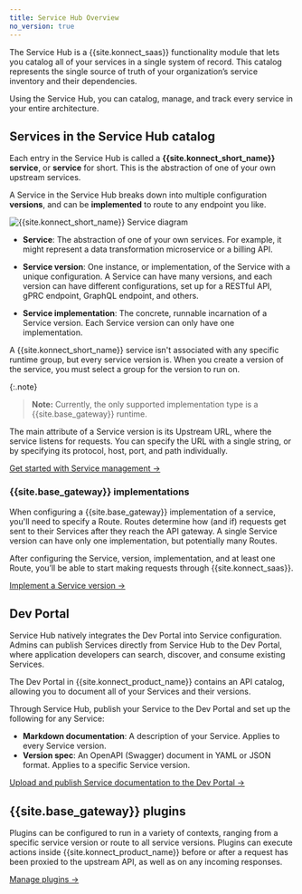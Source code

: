 ```yaml
---
title: Service Hub Overview
no_version: true
---
```


The Service Hub is a {{site.konnect_saas}} functionality module that
lets you catalog all of your services in a single system of record. This
catalog represents the single source of truth of your organization’s service
inventory and their dependencies.

Using the Service Hub, you can catalog, manage, and track every service in your
entire architecture.

## Services in the Service Hub catalog

Each entry in the Service Hub is called a **{{site.konnect_short_name}} service**, or **service**
for short. This is the abstraction of one of your own upstream services.

A Service in the Service Hub breaks down into multiple
configuration **versions**, and can be **implemented** to route to any
endpoint you like.

![{{site.konnect_short_name}} Service diagram](/assets/images/docs/konnect/konnect-services-diagram.png)

* **Service**: The abstraction of one of
your own services. For example, it might represent a data
transformation microservice or a billing API.

* **Service version**: One instance, or implementation, of the
Service with a unique configuration. A Service can have many versions,
and each version can have different configurations, set up for a RESTful API,
gPRC endpoint, GraphQL endpoint, and others.

* **Service implementation**: The concrete, runnable incarnation of a Service
version. Each Service version can only have one implementation.

A {{site.konnect_short_name}} service isn't associated with any specific runtime group, but every
service version is. When you create a version of the service, you must select a
group for the version to run on.

{:.note}
> **Note:** Currently, the only supported implementation type is a
{{site.base_gateway}} runtime.

The main attribute of a Service version is its Upstream URL, where the service
listens for requests. You can specify the URL with a single string, or by
specifying its protocol, host, port, and path individually.

[Get started with Service management &rarr;](/konnect/servicehub/manage-services)

### {{site.base_gateway}} implementations

When configuring a {{site.base_gateway}} implementation of a service, you'll
need to specify a Route. Routes determine how (and if) requests get sent to
their Services after they reach the API gateway. A single Service version
can have only one implementation, but potentially many Routes.

After configuring the Service, version, implementation, and at least one Route,
you’ll be able to start making requests through {{site.konnect_saas}}.

[Implement a Service version &rarr;](/konnect/servicehub/service-implementations)

## Dev Portal

Service Hub natively integrates the Dev Portal into Service configuration.
Admins can publish Services directly from Service Hub to the Dev Portal, where
application developers can search, discover, and consume existing Services.

The Dev Portal in {{site.konnect_product_name}} contains an API catalog,
allowing you to document all of your Services and their versions.

Through Service Hub, publish your Service to the Dev Portal and set up
the following for any Service:
* **Markdown documentation**: A description of your Service. Applies to every
Service version.
* **Version spec**: An OpenAPI (Swagger) document in YAML or JSON format.
Applies to a specific Service version.

[Upload and publish Service documentation to the Dev Portal &rarr;](/konnect/servicehub/service-documentation)

## {{site.base_gateway}} plugins

Plugins can be configured to run in a variety of contexts,
ranging from a specific service version or route to all service versions. Plugins
can execute actions inside {{site.konnect_product_name}} before or after a request
has been proxied to the upstream API, as well as on any incoming responses.

[Manage plugins &rarr;](/konnect/servicehub/plugins/)
